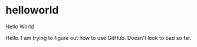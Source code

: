 # helloworld
Hello World 

Hello. I am trying to figure out how to use GitHub. Doesn't look to bad so far. 

